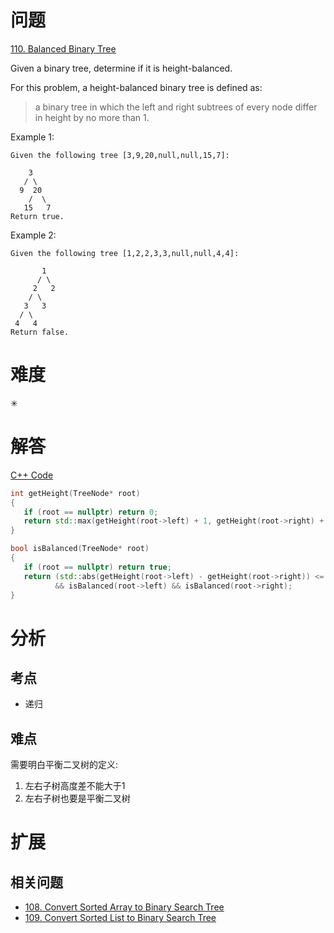 # 问题
[110. Balanced Binary Tree](https://leetcode.com/problems/balanced-binary-tree/)

Given a binary tree, determine if it is height-balanced.

For this problem, a height-balanced binary tree is defined as:
> a binary tree in which the left and right subtrees of every node differ in height by no more than 1.

Example 1:
```
Given the following tree [3,9,20,null,null,15,7]:

    3
   / \
  9  20
    /  \
   15   7
Return true.
```
Example 2:
```
Given the following tree [1,2,2,3,3,null,null,4,4]:

       1
      / \
     2   2
    / \
   3   3
  / \
 4   4
Return false.
```

# 难度
✳

# 解答

[C++ Code](./code/110.Balanced-Binary-Tree/main.cpp)
```cpp
int getHeight(TreeNode* root)
{
   if (root == nullptr) return 0;
   return std::max(getHeight(root->left) + 1, getHeight(root->right) + 1);
}

bool isBalanced(TreeNode* root)
{
   if (root == nullptr) return true;
   return (std::abs(getHeight(root->left) - getHeight(root->right)) <= 1)
          && isBalanced(root->left) && isBalanced(root->right);
}
```

# 分析
## 考点
* 递归

## 难点
需要明白平衡二叉树的定义:
1. 左右子树高度差不能大于1
2. 左右子树也要是平衡二叉树

# 扩展
## 相关问题
* [108. Convert Sorted Array to Binary Search Tree](108.Convert-Sorted-Array-to-Binary-Search-Tree.md)
* [109. Convert Sorted List to Binary Search Tree](109.Convert-Sorted-List-to-Binary-Search-Tree.md)
